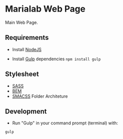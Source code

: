 # Marialab Web Page
Main Web Page.

## Requirements

- Install [NodeJS](https://nodejs.org/en/)

- Install [Gulp](https://gulpjs.com/) dependencies
`npm install gulp`

## Stylesheet

- [SASS](https://sass-lang.com/)
- [BEM](http://getbem.com/introduction/)
- [SMACSS](https://smacss.com/) Folder Architeture

## Development

- Run "Gulp" in your command prompt (terminal) with:

`gulp`
